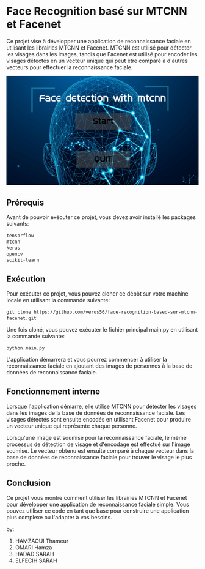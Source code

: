 # Face Recognition basé sur MTCNN et Facenet

Ce projet vise à développer une application de reconnaissance faciale en utilisant les librairies MTCNN et Facenet. MTCNN est utilisé pour détecter les visages dans les images, tandis que Facenet est utilisé pour encoder les visages détectés en un vecteur unique qui peut être comparé à d'autres vecteurs pour effectuer la reconnaissance faciale.

![Alt Text](MEDIA/md.PNG) <br>
## Prérequis

Avant de pouvoir exécuter ce projet, vous devez avoir installé les packages suivants:
```
tensorflow
mtcnn
keras
opencv
scikit-learn
```
## Exécution

Pour exécuter ce projet, vous pouvez cloner ce dépôt sur votre machine locale en utilisant la commande suivante:
```
git clone https://github.com/verus56/face-recognition-based-sur-mtcnn-facenet.git
```
Une fois cloné, vous pouvez exécuter le fichier principal main.py en utilisant la commande suivante:
```
python main.py
```
L'application démarrera et vous pourrez commencer à utiliser la reconnaissance faciale en ajoutant des images de personnes à la base de données de reconnaissance faciale.

## Fonctionnement interne

Lorsque l'application démarre, elle utilise MTCNN pour détecter les visages dans les images de la base de données de reconnaissance faciale. Les visages détectés sont ensuite encodés en utilisant Facenet pour produire un vecteur unique qui représente chaque personne.

Lorsqu'une image est soumise pour la reconnaissance faciale, le même processus de détection de visage et d'encodage est effectué sur l'image soumise. Le vecteur obtenu est ensuite comparé à chaque vecteur dans la base de données de reconnaissance faciale pour trouver le visage le plus proche.

## Conclusion

Ce projet vous montre comment utiliser les librairies MTCNN et Facenet pour développer une application de reconnaissance faciale simple. Vous pouvez utiliser ce code en tant que base pour construire une application plus complexe ou l'adapter à vos besoins.

by: 
  1. HAMZAOUI Thameur
  2. OMARI Hamza
  3. HADAD SARAH
  4. ELFECIH SARAH
